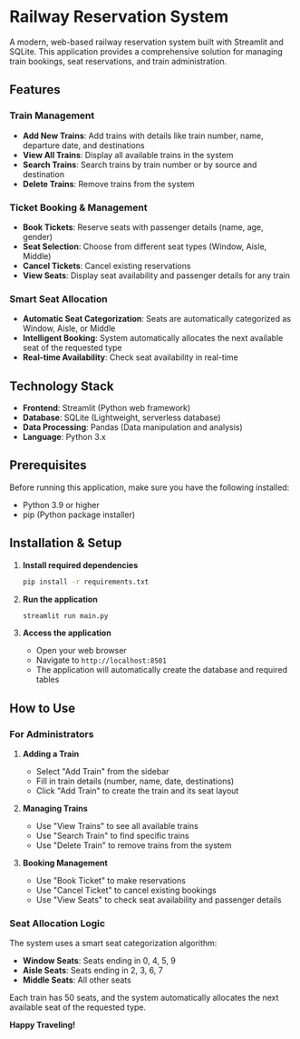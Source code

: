 # Railway Reservation System

A modern, web-based railway reservation system built with Streamlit and SQLite. This application provides a comprehensive solution for managing train bookings, seat reservations, and train administration.

##  Features

### Train Management
- **Add New Trains**: Add trains with details like train number, name, departure date, and destinations
- **View All Trains**: Display all available trains in the system
- **Search Trains**: Search trains by train number or by source and destination
- **Delete Trains**: Remove trains from the system

### Ticket Booking & Management
- **Book Tickets**: Reserve seats with passenger details (name, age, gender)
- **Seat Selection**: Choose from different seat types (Window, Aisle, Middle)
- **Cancel Tickets**: Cancel existing reservations
- **View Seats**: Display seat availability and passenger details for any train

### Smart Seat Allocation
- **Automatic Seat Categorization**: Seats are automatically categorized as Window, Aisle, or Middle
- **Intelligent Booking**: System automatically allocates the next available seat of the requested type
- **Real-time Availability**: Check seat availability in real-time

##  Technology Stack

- **Frontend**: Streamlit (Python web framework)
- **Database**: SQLite (Lightweight, serverless database)
- **Data Processing**: Pandas (Data manipulation and analysis)
- **Language**: Python 3.x

##  Prerequisites

Before running this application, make sure you have the following installed:

- Python 3.9 or higher
- pip (Python package installer)

##  Installation & Setup

1. **Install required dependencies**
   ```bash
   pip install -r requirements.txt
   ```

2. **Run the application**
   ```bash
   streamlit run main.py
   ```

3. **Access the application**
   - Open your web browser
   - Navigate to `http://localhost:8501`
   - The application will automatically create the database and required tables

##  How to Use

### For Administrators

1. **Adding a Train**
   - Select "Add Train" from the sidebar
   - Fill in train details (number, name, date, destinations)
   - Click "Add Train" to create the train and its seat layout

2. **Managing Trains**
   - Use "View Trains" to see all available trains
   - Use "Search Train" to find specific trains
   - Use "Delete Train" to remove trains from the system

3. **Booking Management**
   - Use "Book Ticket" to make reservations
   - Use "Cancel Ticket" to cancel existing bookings
   - Use "View Seats" to check seat availability and passenger details

### Seat Allocation Logic

The system uses a smart seat categorization algorithm:
- **Window Seats**: Seats ending in 0, 4, 5, 9
- **Aisle Seats**: Seats ending in 2, 3, 6, 7
- **Middle Seats**: All other seats

Each train has 50 seats, and the system automatically allocates the next available seat of the requested type.

**Happy Traveling!**
